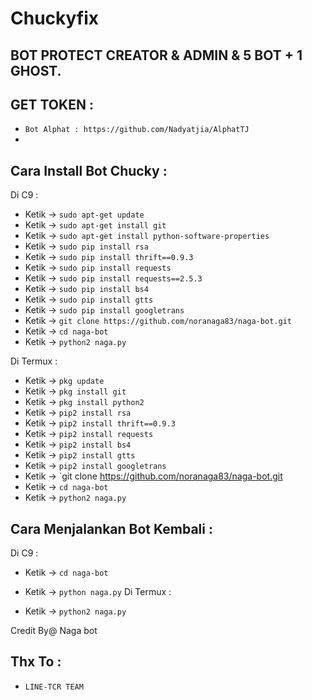 # Chuckyfix
BOT PROTECT CREATOR & ADMIN & 5 BOT + 1 GHOST.
------
GET TOKEN :
------
- `Bot Alphat : https://github.com/Nadyatjia/AlphatTJ`
-
Cara Install Bot Chucky :
------
Di C9 :
- Ketik -> `sudo apt-get update`
- Ketik -> `sudo apt-get install git`
- Ketik -> `sudo apt-get install python-software-properties`
- Ketik -> `sudo pip install rsa`
- Ketik -> `sudo pip install thrift==0.9.3`
- Ketik -> `sudo pip install requests`
- Ketik -> `sudo pip install requests==2.5.3`
- Ketik -> `sudo pip install bs4`
- Ketik -> `sudo pip install gtts`
- Ketik -> `sudo pip install googletrans`
- Ketik -> `git clone https://github.com/noranaga83/naga-bot.git`
- Ketik -> `cd naga-bot`
- Ketik -> `python2 naga.py`

Di Termux :
- Ketik -> `pkg update`
- Ketik -> `pkg install git`
- Ketik -> `pkg install python2`
- Ketik -> `pip2 install rsa`
- Ketik -> `pip2 install thrift==0.9.3`
- Ketik -> `pip2 install requests`
- Ketik -> `pip2 install bs4`
- Ketik -> `pip2 install gtts`
- Ketik -> `pip2 install googletrans`
- Ketik -> `git clone https://github.com/noranaga83/naga-bot.git
- Ketik -> `cd naga-bot`
- Ketik -> `python2 naga.py`

Cara Menjalankan Bot Kembali :
------
Di C9 :
- Ketik -> `cd naga-bot`
- Ketik -> `python naga.py`
Di Termux :

- Ketik -> `python2 naga.py`

Credit By@ Naga bot


Thx To :
------
- `LINE-TCR TEAM`

